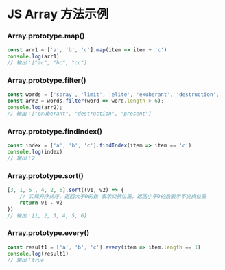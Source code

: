 # JS Array 方法示例

### Array.prototype.map()
```js
const arr1 = ['a', 'b', 'c'].map(item => item + 'c')
console.log(arr1)
// 输出：["ac", "bc", "cc"]
```

### Array.prototype.filter()
```js
const words = ['spray', 'limit', 'elite', 'exuberant', 'destruction', 'present'];
const arr2 = words.filter(word => word.length > 6);
console.log(arr2);
// 输出：["exuberant", "destruction", "present"]
```

### Array.prototype.findIndex()
```js
const index = ['a', 'b', 'c'].findIndex(item => item == 'c')
console.log(index)
// 输出：2
```

### Array.prototype.sort()
```js
[3, 1, 5 , 4, 2, 6].sort((v1, v2) => {
    // 实现升序排序。返回大于0的数 表示交换位置，返回小于0的数表示不交换位置
    return v1 - v2
})
// 输出：[1, 2, 3, 4, 5, 6]
```

### Array.prototype.every()
```js
const result1 = ['a', 'b', 'c'].every(item => item.length == 1)
console.log(result1)
// 输出：true
```


